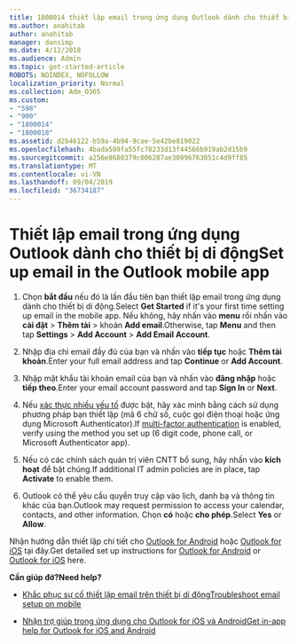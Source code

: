 ```yaml
---
title: 1800014 thiết lập email trong ứng dụng Outlook dành cho thiết bị di động
ms.author: anahitab
author: anahitab
manager: dansimp
ms.date: 4/12/2018
ms.audience: Admin
ms.topic: get-started-article
ROBOTS: NOINDEX, NOFOLLOW
localization_priority: Normal
ms.collection: Adm_O365
ms.custom:
- "598"
- "900"
- "1800014"
- "1800018"
ms.assetid: d2b46122-b59a-4b94-9cae-5e42be819022
ms.openlocfilehash: 4bada589fa55fc78233d13f44566b919ab2d15b9
ms.sourcegitcommit: a256e8680379c006287ae30996763051c4d9ff85
ms.translationtype: MT
ms.contentlocale: vi-VN
ms.lasthandoff: 09/04/2019
ms.locfileid: "36734187"
---
```

# <a name="set-up-email-in-the-outlook-mobile-app"></a><span data-ttu-id="5c812-102">Thiết lập email trong ứng dụng Outlook dành cho thiết bị di động</span><span class="sxs-lookup"><span data-stu-id="5c812-102">Set up email in the Outlook mobile app</span></span>

1. <span data-ttu-id="5c812-103">Chọn **bắt đầu** nếu đó là lần đầu tiên bạn thiết lập email trong ứng dụng dành cho thiết bị di động.</span><span class="sxs-lookup"><span data-stu-id="5c812-103">Select **Get Started** if it's your first time setting up email in the mobile app.</span></span> <span data-ttu-id="5c812-104">Nếu không, hãy nhấn vào **menu** rồi nhấn vào **cài đặt** \> **Thêm tài** \> khoản **Add email**.</span><span class="sxs-lookup"><span data-stu-id="5c812-104">Otherwise, tap **Menu** and then tap **Settings** \> **Add Account** \> **Add Email Account**.</span></span>

2. <span data-ttu-id="5c812-105">Nhập địa chỉ email đầy đủ của bạn và nhấn vào **tiếp tục** hoặc **Thêm tài khoản**.</span><span class="sxs-lookup"><span data-stu-id="5c812-105">Enter your full email address and tap **Continue** or **Add Account**.</span></span>

3. <span data-ttu-id="5c812-106">Nhập mật khẩu tài khoản email của bạn và nhấn vào **đăng nhập** hoặc **tiếp theo**.</span><span class="sxs-lookup"><span data-stu-id="5c812-106">Enter your email account password and tap **Sign In** or **Next**.</span></span>

4. <span data-ttu-id="5c812-107">Nếu [xác thực nhiều yếu tố](https://docs.microsoft.com/office365/admin/security-and-compliance/set-up-multi-factor-authentication) được bật, hãy xác minh bằng cách sử dụng phương pháp bạn thiết lập (mã 6 chữ số, cuộc gọi điện thoại hoặc ứng dụng Microsoft Authenticator).</span><span class="sxs-lookup"><span data-stu-id="5c812-107">If [multi-factor authentication](https://docs.microsoft.com/office365/admin/security-and-compliance/set-up-multi-factor-authentication) is enabled, verify using the method you set up (6 digit code, phone call, or Microsoft Authenticator app).</span></span>

5. <span data-ttu-id="5c812-108">Nếu có các chính sách quản trị viên CNTT bổ sung, hãy nhấn vào **kích hoạt** để bật chúng.</span><span class="sxs-lookup"><span data-stu-id="5c812-108">If additional IT admin policies are in place, tap **Activate** to enable them.</span></span>

6. <span data-ttu-id="5c812-109">Outlook có thể yêu cầu quyền truy cập vào lịch, danh bạ và thông tin khác của bạn.</span><span class="sxs-lookup"><span data-stu-id="5c812-109">Outlook may request permission to access your calendar, contacts, and other information.</span></span> <span data-ttu-id="5c812-110">Chọn **có** hoặc **cho phép**.</span><span class="sxs-lookup"><span data-stu-id="5c812-110">Select **Yes** or **Allow**.</span></span>

<span data-ttu-id="5c812-111">Nhận hướng dẫn thiết lập chi tiết cho [Outlook for Android](https://support.office.com/article/886db551-8dfa-4fd5-b835-f8e532091872.aspx) hoặc [Outlook for iOS](https://support.office.com/article/b2de2161-cc1d-49ef-9ef9-81acd1c8e234.aspx) tại đây.</span><span class="sxs-lookup"><span data-stu-id="5c812-111">Get detailed set up instructions for [Outlook for Android](https://support.office.com/article/886db551-8dfa-4fd5-b835-f8e532091872.aspx) or [Outlook for iOS](https://support.office.com/article/b2de2161-cc1d-49ef-9ef9-81acd1c8e234.aspx) here.</span></span>
  
 <span data-ttu-id="5c812-112">**Cần giúp đỡ?**</span><span class="sxs-lookup"><span data-stu-id="5c812-112">**Need help?**</span></span>
  
- [<span data-ttu-id="5c812-113">Khắc phục sự cố thiết lập email trên thiết bị di động</span><span class="sxs-lookup"><span data-stu-id="5c812-113">Troubleshoot email setup on mobile</span></span>](https://support.office.com/article/a264ef01-9c88-48fb-9285-7017e4f31f02.aspx)

- [<span data-ttu-id="5c812-114">Nhận trợ giúp trong ứng dụng cho Outlook for iOS và Android</span><span class="sxs-lookup"><span data-stu-id="5c812-114">Get in-app help for Outlook for iOS and Android</span></span>](https://support.office.com/article/218a22d1-9fa5-4889-b689-de1c63493243.aspx#ID0EAABAAA=Contact_Support)
